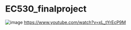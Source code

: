 # EC530_finalproject

![image](https://user-images.githubusercontent.com/75552982/166407327-cde39f5a-3af6-44f2-a8a8-a84db857b23f.png)
https://www.youtube.com/watch?v=xL_tYrEcP9M
